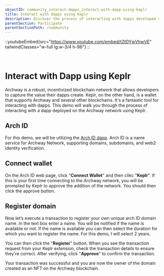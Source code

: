 ```yaml
---
objectID: community_interact-dapps_interact-with-dapp-using-keplr
title: Interact with dapps using Keplr
description: Discover the process of interacting with dapps developed on the Archway blockchain via the Keplr wallet
parentSection: Participate
parentSectionPath: /community
---
```


::youtubeEmbed{src="https://www.youtube.com/embed/tZtDYwVhwVE" tailwindClasses="w-full lg:w-3/4 h-96"}
::

<br>

# Interact with Dapp using Keplr

Archway is a robust, incentivized blockchain network that allows developers to capture the value their dapps create. Keplr, on the other hand, is a wallet that supports Archway and several other blockchains. It's a fantastic tool for interacting with dapps. This demo will walk you through the process of interacting with a dapp deployed on the Archway network using Keplr.


## Arch ID

For this demo, we will be utilizing the <a href="https://archid.app" target="_blank">Arch ID dapp</a>. Arch ID is a name service for Archway Network, supporting domains, subdomains, and web2 identity verification.


## Connect wallet

On the Arch ID web page, click "**Connect Wallet**" and then clikc "**Keplr**". If this is your first time connecting to the Archway network, you will be prompted by Keplr to approve the addition of the network. You should then click the approve button.

## Register domain

Now let’s execute a transaction to register your own unique arch ID domain name. In the text box enter a name. You will be notified if the name is available or not. If the name is available you can then select the duration for which you want to register the name. For this demo, I will select 2 years. 

You can then click the "**Register**" button. When you see the transaction request from your Keplr extension, check the transaction details to ensure they're correct. After verifying, click "**Approve**" to confirm the transaction.

Your transaction was successful and you are now the owner of the domain created as an NFT on the Archway blockchain.
